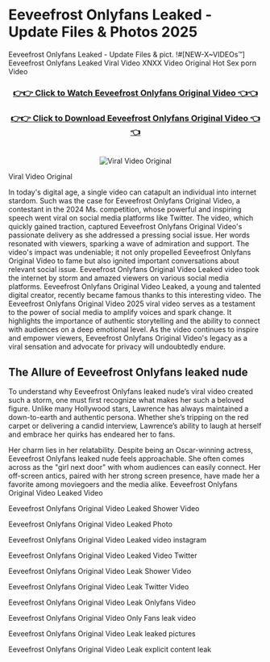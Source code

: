 # Eeveefrost Onlyfans Leaked - Update Files & Photos 2025

Eeveefrost Onlyfans Leaked - Update Files & pict. !#[NEW-X~VIDEOs™] Eeveefrost Onlyfans Leaked Viral Video XNXX Video Original Hot Sex porn Video
<br>
<div align="center">
<h3><a href="https://links2leaks.com?utm_source=eeveefrost&utm_medium=gitlong" rel="nofollow">👉👉 Click to Watch Eeveefrost Onlyfans Original Video 👈👈</a></h3>
<h3><a href="https://links2leaks.com?utm_source=eeveefrost&utm_medium=gitlong" rel="nofollow">👉👉 Click to Download Eeveefrost Onlyfans Original Video 👈👈</a></h3>
<br>
<a href="https://links2leaks.com?utm_source=eeveefrost&utm_medium=gitlong" rel="nofollow"><img src="https://i.ibb.co/Gkj2r4b/banner.png" alt="Viral Video Original" style="max-width: 100%; display: inline-block;" data-target="animated-image.originalImage"></a>
</div>

Viral Video Original

In today's digital age, a single video can catapult an individual into internet stardom. Such was the case for Eeveefrost Onlyfans Original Video, a contestant in the 2024 Ms. competition, whose powerful and inspiring speech went viral on social media platforms like Twitter.
The video, which quickly gained traction, captured Eeveefrost Onlyfans Original Video's passionate delivery as she addressed a pressing social issue. Her words resonated with viewers, sparking a wave of admiration and support. The video's impact was undeniable; it not only propelled Eeveefrost Onlyfans Original Video to fame but also ignited important conversations about relevant social issue.
Eeveefrost Onlyfans Original Video Leaked video took the internet by storm and amazed viewers on various social media platforms. Eeveefrost Onlyfans Original Video Leaked, a young and talented digital creator, recently became famous thanks to this interesting video.
The Eeveefrost Onlyfans Original Video 2025 viral video serves as a testament to the power of social media to amplify voices and spark change. It highlights the importance of authentic storytelling and the ability to connect with audiences on a deep emotional level. As the video continues to inspire and empower viewers, Eeveefrost Onlyfans Original Video's legacy as a viral sensation and advocate for privacy will undoubtedly endure.

<h2>The Allure of Eeveefrost Onlyfans leaked nude</h2>


To understand why Eeveefrost Onlyfans leaked nude’s viral video created such a storm, one must first recognize what makes her such a beloved figure. Unlike many Hollywood stars, Lawrence has always maintained a down-to-earth and authentic persona. Whether she’s tripping on the red carpet or delivering a candid interview, Lawrence’s ability to laugh at herself and embrace her quirks has endeared her to fans.

Her charm lies in her relatability. Despite being an Oscar-winning actress, Eeveefrost Onlyfans leaked nude feels approachable. She often comes across as the "girl next door" with whom audiences can easily connect. Her off-screen antics, paired with her strong screen presence, have made her a favorite among moviegoers and the media alike.
Eeveefrost Onlyfans Original Video Leaked Video

Eeveefrost Onlyfans Original Video Leaked Shower Video

Eeveefrost Onlyfans Original Video Leaked Photo

Eeveefrost Onlyfans Original Video Leaked video instagram

Eeveefrost Onlyfans Original Video Leaked Video Twitter

Eeveefrost Onlyfans Original Video Leak Shower Video

Eeveefrost Onlyfans Original Video Leak Twitter Video

Eeveefrost Onlyfans Original Video Leak Onlyfans Video

Eeveefrost Onlyfans Original Video Only Fans leak video

Eeveefrost Onlyfans Original Video Leak leaked pictures

Eeveefrost Onlyfans Original Video Leak explicit content leak
